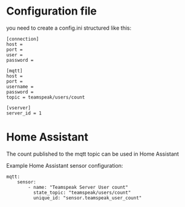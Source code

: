 # Configuration file
you need to create a config.ini structured like this:
```
[connection]
host = 
port = 
user = 
password =

[mqtt]
host =
port =
username =
password =
topic = teamspeak/users/count

[vserver]
server_id = 1
```

# Home Assistant
The count published to the mqtt topic can be used in Home Assistant

Example Home Assistant sensor configuration:
```
mqtt:
    sensor:
        - name: "Teamspeak Server User count"
          state_topic: "teamspeak/users/count"
          unique_id: "sensor.teamspeak_user_count"